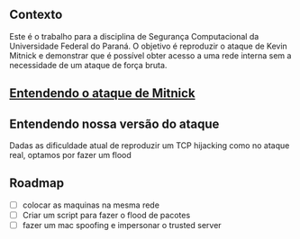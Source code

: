 ## Contexto
Este é o trabalho para a disciplina de Segurança Computacional da Universidade Federal do Paraná. O objetivo é reproduzir o ataque de Kevin Mitnick e demonstrar que é possível obter acesso a uma rede interna sem a necessidade de um ataque de força bruta.

## [Entendendo o ataque de Mitnick](https://seedsecuritylabs.org/Labs_16.04/PDF/Mitnick_Attack.pdf)

## Entendendo nossa versão do ataque
Dadas as dificuldade atual de reproduzir um TCP hijacking como no ataque real, optamos por fazer um flood 

## Roadmap
- [ ] colocar as maquinas na mesma rede
- [ ] Criar um script para fazer o flood de pacotes
- [ ] fazer um mac spoofing e impersonar o trusted server